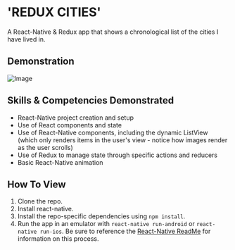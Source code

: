 # 'REDUX CITIES'

A React-Native & Redux app that shows a chronological list of the cities I have lived in.

## Demonstration

![Image](https://github.com/dgellisco/ReactNative-SG-Redux/blob/master/README-Demo01.gif?raw=true)

## Skills & Competencies Demonstrated

* React-Native project creation and setup
* Use of React components and state
* Use of React-Native components, including the dynamic ListView (which only renders items in the user's view - notice how images render as the user scrolls)
* Use of Redux to manage state through specific actions and reducers
* Basic React-Native animation

## How To View

1. Clone the repo.
2. Install react-native.
3. Install the repo-specific dependencies using `npm install`.
4. Run the app in an emulator with `react-native run-android` or `react-native run-ios`.  Be sure to reference the [React-Native ReadMe](https://github.com/facebook/react-native/blob/master/README.md) for information on this process.